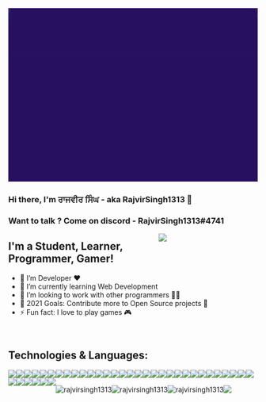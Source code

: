 <img src='https://github.com/RajvirSingh1313/RajvirSingh1313/blob/master/RAJVIR%20SINGH.gif?raw=true' width='2000"' height='350"'>

### Hi there, I'm ਰਾਜਵੀਰ ਸਿੰਘ - aka RajvirSingh1313 👋
### Want to talk ? Come on discord - RajvirSingh1313#4741

<img align='right' src='https://user-images.githubusercontent.com/5713670/87202985-820dcb80-c2b6-11ea-9f56-7ec461c497c3.gif' width='200"'>

## I'm a Student, Learner, Programmer, Gamer!
- 🔭 I’m Developer ❤
- 🌱 I’m currently learning Web Development
- 👯 I’m looking to work with other programmers 👨‍💻
- 🥅 2021 Goals: Contribute more to Open Source projects 🤝
- ⚡ Fun fact: I love to play games 🎮
<br />

## Technologies & Languages:
<p align="left">
  <img align="left" src="https://img.shields.io/badge/Python-14354C?style=for-the-badge&logo=python&logoColor=white"/>
  <img align="left" src="https://img.shields.io/badge/JavaScript-F7DF1E?style=for-the-badge&logo=javascript&logoColor=black"/>
  <img align="left" src="https://img.shields.io/badge/TypeScript-007ACC?style=for-the-badge&logo=typescript&logoColor=white"/>
  <img align="left" src="https://img.shields.io/badge/PostgreSQL-316192?style=for-the-badge&logo=postgresql&logoColor=white"/>
  <img align="left" src="https://img.shields.io/badge/MongoDB-4EA94B?style=for-the-badge&logo=mongodb&logoColor=white"/>
  <img align="left" src="https://img.shields.io/badge/SQLite-07405E?style=for-the-badge&logo=sqlite&logoColor=white"/>
  <img align="left" src="https://img.shields.io/badge/Node.js-43853D?style=for-the-badge&logo=node-dot-js&logoColor=white"/>
  <img align="left" src="https://img.shields.io/badge/npm-CB3837?style=for-the-badge&logo=npm&logoColor=white"/>
  <img align="left" src="https://img.shields.io/badge/Yarn-2C8EBB?style=for-the-badge&logo=yarn&logoColor=white"/>
  <img align="left" src="https://img.shields.io/badge/Express.js-404D59?style=for-the-badge&logo=express&logoColor=white"/>
  <img align="left" src="https://img.shields.io/badge/OpenCV-27338e?style=for-the-badge&logo=OpenCV&logoColor=white"/>
  <img align="left" src="https://img.shields.io/badge/RASPBERRY%20PI-C51A4A.svg?&style=for-the-badge&logo=raspberry%20pi&logoColor=white"/>
  <img align="left" src="https://img.shields.io/badge/Jupyter-F37626.svg?&style=for-the-badge&logo=Jupyter&logoColor=white"/>
  <img align="left" src="https://img.shields.io/badge/React-20232A?style=for-the-badge&logo=react&logoColor=61DAFB"/>
  <img align="left" src="https://img.shields.io/badge/Tailwind_CSS-38B2AC?style=for-the-badge&logo=tailwind-css&logoColor=white"/>
  <img align="left" src="https://img.shields.io/badge/Bootstrap-563D7C?style=for-the-badge&logo=bootstrap&logoColor=white"/>
  <img align="left" src="https://img.shields.io/badge/Material--UI-0081CB?style=for-the-badge&logo=material-ui&logoColor=white"/>
  <img align="left" src="https://img.shields.io/badge/React_Router-CA4245?style=for-the-badge&logo=react-router&logoColor=white"/>
  <img align="left" src="https://img.shields.io/badge/Flask-white?style=for-the-badge&logo=flask&logoColor=red"/>
  <img align="left" src="https://img.shields.io/badge/Netlify-00C7B7?style=for-the-badge&logo=netlify&logoColor=white"/>
  <img align="left" src="https://img.shields.io/badge/Heroku-430098?style=for-the-badge&logo=heroku&logoColor=white"/>
  <img align="left" src="https://img.shields.io/badge/conda-342B029.svg?&style=for-the-badge&logo=anaconda&logoColor=white"/>
  <img align="left" src="https://img.shields.io/badge/Git-F05032?style=for-the-badge&logo=git&logoColor=white"/>
  <img align="left" src="https://img.shields.io/badge/Postman-FF6C37?style=for-the-badge&logo=Postman&logoColor=white"/>
  <img align="left" src="https://img.shields.io/badge/Ubuntu-E95420?style=for-the-badge&logo=ubuntu&logoColor=white"/>
  <img align="left" src="https://img.shields.io/badge/Visual_Studio_Code-0078D4?style=for-the-badge&logo=visual%20studio%20code&logoColor=white"/>
  <img align="left" src="https://img.shields.io/badge/sublime_text-%23575757.svg?&style=for-the-badge&logo=sublime-text&logoColor=important"/>
  <img align="left" src="https://img.shields.io/badge/VIM-%2311AB00.svg?&style=for-the-badge&logo=vim&logoColor=white"/>
  <img align="left" src="https://img.shields.io/badge/Asus-Tuf_A15-yellow?style=for-the-badge&logo=asus&logoColor=red"/>
  <img align="left" src="https://img.shields.io/badge/NVIDIA-GTX1650-76B900?style=for-the-badge&logo=nvidia&logoColor=white"/>
  <img align="left" src="https://img.shields.io/badge/AMD-Ryzen_7_4800h-ED1C24?style=for-the-badge&logo=amd&logoColor=white"/>
  <img align="left" src="https://img.shields.io/badge/Figma-353535?style=for-the-badge&logo=figma&logoColor=ff5861"/>
  <img align="left" src="https://img.shields.io/badge/Canva-%2300C4CC.svg?&style=for-the-badge&logo=Canva&logoColor=white"/>
  <img align="left" src="https://img.shields.io/badge/Gmail-D14836?style=for-the-badge&logo=gmail&logoColor=white"/>
  <img align="left" src="https://img.shields.io/badge/Discord-7289DA?style=for-the-badge&logo=discord&logoColor=white"/>
  <img align="left" src="https://img.shields.io/badge/Canva-%2300C4CC.svg?&style=for-the-badge&logo=Canva&logoColor=white"/>
  <img align="left" src="https://img.shields.io/badge/Canva-%2300C4CC.svg?&style=for-the-badge&logo=Canva&logoColor=white"/>
</p>
<br/>
<p><img align="left" src="https://github-readme-stats.vercel.app/api?username=rajvirsingh1313&show_icons=true&theme=tokyonight&locale=en" alt="rajvirsingh1313" /><img align="left" src="https://github-readme-stats.vercel.app/api/top-langs?username=rajvirsingh1313&show_icons=true&theme=tokyonight&locale=en&layout=compact" alt="rajvirsingh1313" /><img align="left" src="https://github-readme-streak-stats.herokuapp.com/?user=rajvirsingh1313&theme=dark" alt="rajvirsingh1313" /></p>

![](https://komarev.com/ghpvc/?username=rajvirsingh1313&color=1a1b27)
